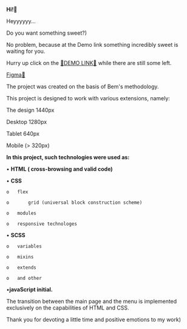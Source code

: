 <strong>Hi!:wave:</strong>

Heyyyyyy...

Do you want something sweet?)

No problem, because at the Demo link something incredibly sweet is waiting for you.

Hurry up click on the [🍪DEMO LINK🍪](https://serhiivovchenko.github.io/Creative-Bakery-landing-page/) while there are still some left.

[Figma:rocket:](https://www.figma.com/file/dY3izAm0Vspsmra4lQWQIP/Bakerlab_FE-students?node-id=11342-1117)

The project was created on the basis of Bem's methodology.

This project is designed to work with various extensions, namely:

The design 1440px

Desktop 1280px

Tablet 640px

Mobile (> 320px)


<strong>In this project, such technologies were used as:</strong>
    
  •	 <strong>HTML ( cross-browsing and valid code)</strong>
  
  •	 <strong>CSS</strong>
  
    o	flex
    
    o       grid (universal block construction scheme)
    
    o	modules
    
    o	responsive technologes
    
  •	 <strong>SCSS</strong>
  
    o	variables
    
    o	mixins
    
    o	extends
    
    o	and other
  
   •<strong>javaScript initial.</strong>


The transition between the main page and the menu is implemented exclusively on the capabilities of HTML and CSS.

Thank you for devoting a little time and positive emotions to my work)
